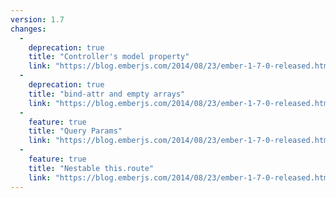 ```yaml
---
version: 1.7
changes:
  -
    deprecation: true
    title: "Controller's model property"
    link: "https://blog.emberjs.com/2014/08/23/ember-1-7-0-released.html"
  -
    deprecation: true
    title: "bind-attr and empty arrays"
    link: "https://blog.emberjs.com/2014/08/23/ember-1-7-0-released.html"
  -
    feature: true
    title: "Query Params"
    link: "https://blog.emberjs.com/2014/08/23/ember-1-7-0-released.html"
  -
    feature: true
    title: "Nestable this.route"
    link: "https://blog.emberjs.com/2014/08/23/ember-1-7-0-released.html"
---
```

